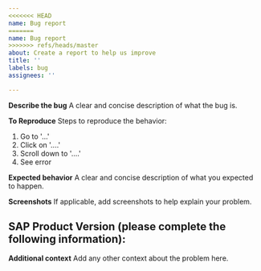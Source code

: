 ```yaml
---
<<<<<<< HEAD
name: Bug report 
=======
name: Bug report
>>>>>>> refs/heads/master
about: Create a report to help us improve
title: ''
labels: bug
assignees: ''

---
```


**Describe the bug**
A clear and concise description of what the bug is.

**To Reproduce**
Steps to reproduce the behavior:
1. Go to '...'
2. Click on '....'
3. Scroll down to '....'
4. See error

**Expected behavior**
A clear and concise description of what you expected to happen.

**Screenshots**
If applicable, add screenshots to help explain your problem.

**SAP Product Version (please complete the following information):**
 - 


**Additional context**
Add any other context about the problem here.
